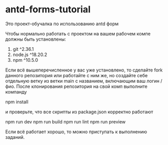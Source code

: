 # antd-forms-tutorial

Это проект-обучалка по использованию antd форм

Чтобы нормально работать с проектом на вашем рабочем компе должны быть установлены:

1. git ^2.36.1
2. node.js ^18.20.2
3. npm ^10.5.0

Если всё вышеперечисленное у вас уже установлено, то сделайте fork данного репозитория или работайте с ним же, но создайте себе отдельную ветку из ветки main с названием, включающим ваш логин / фио. После клонирования репозитория на свой комп выполните компанду

npm install

и проверьте, что все скрипты из package.json корректно работают

npm run dev
npm run build
npm run lint
npm run preview

Если всё работает хорошо, то можно приступать к выполнению заданий.
